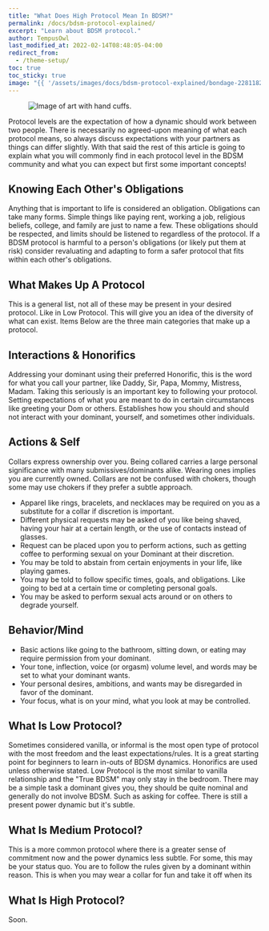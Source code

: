 ```yaml
---
title: "What Does High Protocol Mean In BDSM?"
permalink: /docs/bdsm-protocol-explained/
excerpt: "Learn about BDSM protocol."
author: TempusOwl
last_modified_at: 2022-02-14T08:48:05-04:00
redirect_from:
  - /theme-setup/
toc: true
toc_sticky: true
image: "{{ '/assets/images/docs/bdsm-protocol-explained/bondage-2281182_960_720.jpeg' | relative_url }}"
---
```

<figure>
  <img src="{{ '/assets/images/docs/bdsm-protocol-explained/bondage-2281182_960_720.jpeg' | relative_url }}" alt="Image of art with hand cuffs.">
</figure>
Protocol levels are the expectation of how a dynamic should work between two people. There is necessarily no agreed-upon meaning of what each protocol means, so always discuss expectations with your partners as things can differ slightly. With that said the rest of this article is going to explain what you will commonly find in each protocol level in the BDSM community and what you can expect but first some important concepts!

## Knowing Each Other's Obligations
Anything that is important to life is considered an obligation. Obligations can take many forms. Simple things like paying rent, working a job, religious beliefs, college, and family are just to name a few. These obligations should be respected, and limits should be listened to regardless of the protocol. If a BDSM protocol is harmful to a person's obligations (or likely put them at risk) consider revaluating and adapting to form a safer protocol that fits within each other's obligations.

## What Makes Up A Protocol
This is a general list, not all of these may be present in your desired protocol. Like in Low Protocol. This will give you an idea of the diversity of what can exist. Items Below are the three main categories that make up a protocol.

## Interactions & Honorifics
Addressing your dominant using their preferred Honorific, this is the word for what you call your partner, like Daddy, Sir, Papa, Mommy, Mistress, Madam. Taking this seriously is an important key to following your protocol.
Setting expectations of what you are meant to do in certain circumstances like greeting your Dom or others.
Establishes how you should and should not interact with your dominant, yourself, and sometimes other individuals.

## Actions & Self
Collars express ownership over you. Being collared carries a large personal significance with many submissives/dominants alike. Wearing ones implies you are currently owned. Collars are not be confused with chokers, though some may use chokers if they prefer a subtle approach.
- Apparel like rings, bracelets, and necklaces may be required on you as a substitute for a collar if discretion is important.
- Different physical requests may be asked of you like being shaved, having your hair at a certain length, or the use of contacts instead of glasses.
- Request can be placed upon you to perform actions, such as getting coffee to performing sexual on your Dominant at their discretion.
- You may be told to abstain from certain enjoyments in your life, like playing games.
- You may be told to follow specific times, goals, and obligations. Like going to bed at a certain time or completing personal goals.
- You may be asked to perform sexual acts around or on others to degrade yourself.

## Behavior/Mind
- Basic actions like going to the bathroom, sitting down, or eating may require permission from your dominant.
- Your tone, inflection, voice (or orgasm) volume level, and words may be set to what your dominant wants.
- Your personal desires, ambitions, and wants may be disregarded in favor of the dominant.
- Your focus, what is on your mind, what you look at may be controlled.

## What Is Low Protocol?
Sometimes considered vanilla, or informal is the most open type of protocol with the most freedom and the least expectations/rules. It is a great starting point for beginners to learn in-outs of BDSM dynamics. Honorifics are used unless otherwise stated. Low Protocol is the most similar to vanilla relationship and the "True BDSM" may only stay in the bedroom. There may be a simple task a dominant gives you, they should be quite nominal and generally do not involve BDSM. Such as asking for coffee. There is still a present power dynamic but it's subtle.

## What Is Medium Protocol?
This is a more common protocol where there is a greater sense of commitment now and the power dynamics less subtle. For some, this may be your status quo. You are to follow the rules given by a dominant within reason. This is when you may wear a collar for fun and take it off when its

## What Is High Protocol?
Soon.
